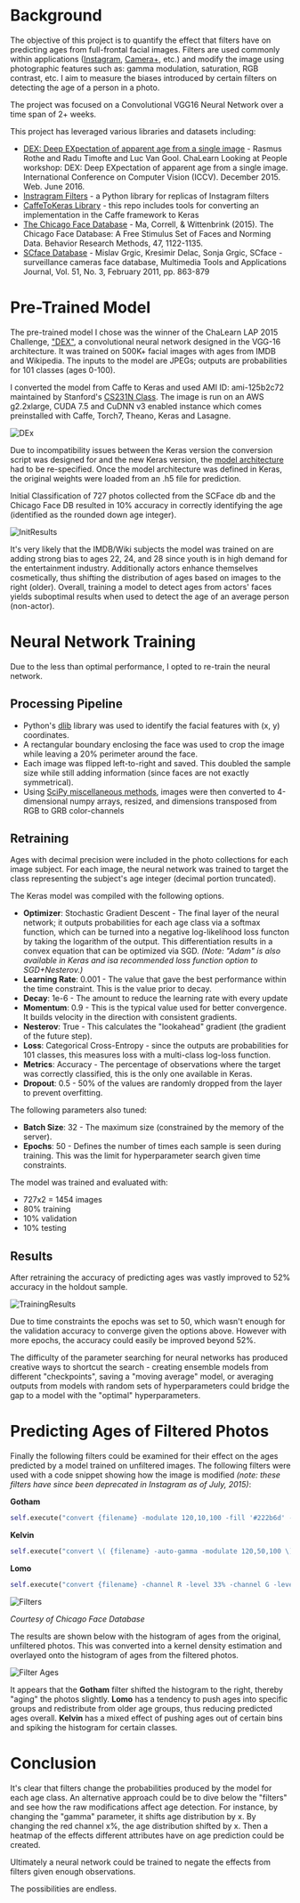 # Background
The objective of this project is to quantify the effect that filters have on predicting ages from full-frontal facial images. Filters are used commonly within applications ([Instagram](https://www.instagram.com), [Camera+](http://campl.us/), etc.) and modify the image using photographic features such as: gamma modulation, saturation, RGB contrast, etc. I aim to measure the biases introduced by certain filters on detecting the age of a person in a photo.

The project was focused on a Convolutional VGG16 Neural Network over a time span of 2+ weeks.

This project has leveraged various libraries and datasets including: 
- [DEX: Deep EXpectation of apparent age from a single image](https://data.vision.ee.ethz.ch/cvl/rrothe/imdb-wiki/) - Rasmus Rothe and Radu Timofte and Luc Van Gool. ChaLearn Looking at People workshop: DEX: Deep EXpectation of apparent age from a single image. International Conference on Computer Vision (ICCV). December 2015. Web. June 2016.
- [Instragram Filters](https://github.com/acoomans/instagram-filters) - a Python library for replicas of Instagram filters
- [CaffeToKeras Library](https://github.com/MarcBS/keras) - this repo includes tools for converting an implementation in the Caffe framework to Keras
- [The Chicago Face Database](http://chicagofaces.org/) - Ma, Correll, & Wittenbrink (2015). The Chicago Face Database: A Free Stimulus Set of Faces and Norming Data. Behavior Research Methods, 47, 1122-1135.
- [SCface Database](http://www.scface.org/) - Mislav Grgic, Kresimir Delac, Sonja Grgic, SCface - surveillance cameras face database,
Multimedia Tools and Applications Journal, Vol. 51, No. 3, February 2011, pp. 863-879

# Pre-Trained Model
The pre-trained model I chose was the winner of the ChaLearn LAP 2015 Challenge, ["DEX"](https://data.vision.ee.ethz.ch/cvl/rrothe/imdb-wiki/), a convolutional neural network designed in the VGG-16 architecture. It was trained on 500K+ facial images with ages from IMDB and Wikipedia. The inputs to the model are JPEGs; outputs are probabilities for 101 classes (ages 0-100). 

I converted the model from Caffe to Keras and used AMI ID: ami-125b2c72 maintained by Stanford's [CS231N Class](http://cs231n.github.io/aws-tutorial/). The image is run on an AWS g2.2xlarge, CUDA 7.5 and CuDNN v3 enabled instance which comes preinstalled with Caffe, Torch7, Theano, Keras and Lasagne.

![DEx](/img/DEx_Img.png "DEx Architecture")

Due to incompatibility issues between the Keras version the conversion script was designed for and the new Keras version, the [model architecture](/LAP_Age/LAP_AgeModels.py) had to be re-specified. Once the model architecture was defined in Keras, the original weights were loaded from an .h5 file for prediction.

Initial Classification of 727 photos collected from the SCFace db and the Chicago Face DB resulted in 10% accuracy in correctly identifying the age (identified as the rounded down age integer).

![InitResults](/img/InitResults.png "Initial Results")

It's very likely that the IMDB/Wiki subjects the model was trained on are adding strong bias to ages 22, 24, and 28 since youth is in high demand for the entertainment industry. Additionally actors enhance themselves cosmetically, thus shifting the distribution of ages based on images to the right (older). Overall, training a model to detect ages from actors' faces yields suboptimal results when used to detect the age of an average person (non-actor).

# Neural Network Training
Due to the less than optimal performance, I opted to re-train the neural network.

## Processing Pipeline
- Python's [dlib](http://dlib.net/python/) library was used to identify the facial features with (x, y) coordinates.
- A rectangular boundary enclosing the face was used to crop the image while leaving a 20% perimeter around the face.
- Each image was flipped left-to-right and saved. This doubled the sample size while still adding information (since faces are not exactly symmetrical).
- Using [SciPy miscellaneous methods](http://docs.scipy.org/doc/scipy/reference/misc.html), images were then converted to 4-dimensional numpy arrays, resized, and dimensions transposed from RGB to GRB color-channels

## Retraining
Ages with decimal precision were included in the photo collections for each image subject. For each image, the neural network was trained to target the class representing the subject's age integer (decimal portion truncated). 

The Keras model was compiled with the following options. 
- **Optimizer**: Stochastic Gradient Descent - The final layer of the neural network; it outputs probabilities for each age class via a softmax function, which can be turned into a negative log-likelihood loss functon by taking the logarithm of the output. This differentiation results in a convex equation that can be optimized via SGD. *(Note: "Adam" is also available in Keras and isa recommended loss function option to SGD+Nesterov.)*
- **Learning Rate**: 0.001 -  The value that gave the best performance within the time constraint. This is the value prior to decay.
- **Decay**: 1e-6 - The amount to reduce the learning rate with every update
- **Momentum**: 0.9 - This is the typical value used for better convergence. It builds velocity in the direction with consistent gradients. 
- **Nesterov**: True - This calculates the "lookahead" gradient (the gradient of the future step).
- **Loss**: Categorical Cross-Entropy - since the outputs are probabilities for 101 classes, this measures loss with a multi-class log-loss function. 
- **Metrics**: Accuracy - The percentage of observations where the target was correctly classified, this is the only one available in Keras.
- **Dropout**: 0.5 - 50% of the values are randomly dropped from the layer to prevent overfitting.

The following parameters also tuned: 
- **Batch Size**: 32 - The maximum size (constrained by the memory of the server).
- **Epochs**: 50 - Defines the number of times each sample is seen during training. This was the limit for hyperparameter search given time constraints.

The model was trained and evaluated with:
- 727x2 = 1454 images
- 80% training
- 10% validation
- 10% testing

## Results
After retraining the accuracy of predicting ages was vastly improved to 52% accuracy in the holdout sample.

![TrainingResults](/img/TrainingResults.png "Training Results")

Due to time constraints the epochs was set to 50, which wasn't enough for the validation accuracy to converge given the options above. However with more epochs, the accuracy could easily be improved beyond 52%. 

The difficulty of the parameter searching for neural networks has produced creative ways to shortcut the search - creating ensemble models from different "checkpoints", saving a "moving average" model, or averaging outputs from models with random sets of hyperparameters could bridge the gap to a model with the "optimal" hyperparameters. 

# Predicting Ages of Filtered Photos
Finally the following filters could be examined for their effect on the ages predicted by a model trained on unfiltered images. The following filters were used with a code snippet showing how the image is modified *(note: these filters have since been deprecated in Instagram as of July, 2015)*:

**Gotham**
```python
self.execute("convert {filename} -modulate 120,10,100 -fill '#222b6d' -colorize 20 -gamma 0.5 -contrast -contrast {filename}")
```
**Kelvin**
```python
self.execute("convert \( {filename} -auto-gamma -modulate 120,50,100 \) \( -size {width}x{height} -fill 'rgba(255,153,0,0.5)' -draw 'rectangle 0,0 {width},{height}' \) -compose multiply {filename}");
```
**Lomo**
```python
self.execute("convert {filename} -channel R -level 33% -channel G -level 33% {filename}")
```
![Filters](/img/Filters.png "Filters")

*Courtesy of Chicago Face Database*

The results are shown below with the histogram of ages from the original, unfiltered photos. This was converted into a kernel density estimation and overlayed onto the histogram of ages from the filtered photos.

![Filter Ages](/img/FilterAges.png "FilterAges")

It appears that the **Gotham** filter shifted the histogram to the right, thereby "aging" the photos slightly. **Lomo** has a tendency to push ages into specific groups and redistribute from older age groups, thus reducing predicted ages overall. **Kelvin** has a mixed effect of pushing ages out of certain bins and spiking the histogram for certain classes. 

# Conclusion
It's clear that filters change the probabilities produced by the model for each age class. An alternative approach could be to dive below the "filters" and see how the raw modifications affect age detection. For instance, by changing the "gamma" parameter, it shifts age distribution by x. By changing the red channel x%, the age distribution shifted by x. Then a heatmap of the effects different attributes have on age prediction could be created.

Ultimately a neural network could be trained to negate the effects from filters given enough observations. 

The possibilities are endless.
